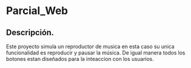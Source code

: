 # Parcial_Web

## Descripción.

Este proyecto simula un reproductor de musica en esta caso su unica funcionalidad es reproducir y pausar la música. De igual manera todos los botones estan diseñados para la inteaccion con los usuarios.
